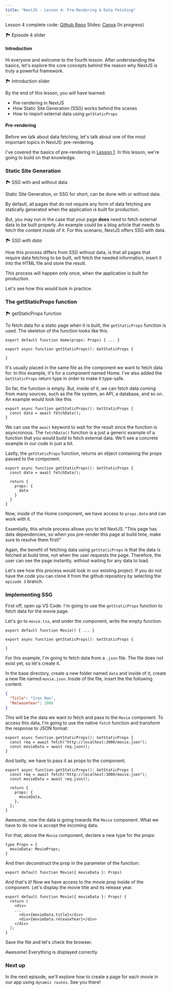 ```yaml
---
title: "NextJS - Lesson 4: Pre-Rendering & Data Fetching"
---
```

Lesson 4 complete code: [Github Repo](https://github.com/The-Boring-Team/nextjs-movies/tree/episode-4)
Slides: [Canva](https://www.canva.com/design/DAE4Pq3KOps/IIvVMNXin15a7KZ-Enk3dg/view?utm_content=DAE4Pq3KOps&utm_campaign=designshare&utm_medium=link&utm_source=publishsharelink) (In progress)

🏞️ Episode 4 slider

#### Introduction
Hi everyone and welcome to the fourth lesson. After understanding the basics, let's explore the core concepts behind the reason why NextJS is truly a powerful framework. 

🏞️ Introduction slider

By the end of this lesson, you will have learned:
- Pre-rendering in NextJS
- How Static Site Generation (SSG) works behind the scenes
- How to import external data using `getStaticProps`

#### Pre-rendering
Before we talk about data fetching, let's talk about one of the most important topics in NextJS: pre-rendering.

I've covered the basics of pre-rendering in [Lesson 1](Courses/NextJS/NextJS%20-%20Lesson%201.md). In this lesson, we're going to build on that knowledge.

### Static Site Generation
🏞️ SSG with and without data

Static Site Generation, or SSG for short, can be done with or without data.

By default, all pages that do not require any form of data fetching are statically generated when the application is built for production.

But, you may run in the case that your page **does** need to fetch external data to be built properly. An example could be a blog article that needs to fetch the content inside of it. For this scenario, NextJS offers SSG wtih data.

🏞️ *SSG with data*

How this process differs from SSG without data, is that all pages that require data fetching to be built, will fetch the needed information, insert it into the HTML file and store the result. 

This process will happen only once, when the application is built for production.

Let's see how this would look in practice.

### The getStaticProps function
🏞️ getStaticProps function

To fetch data for a static page when it is built, the `getStaticProps` function is used. The skeleton of the function looks like this.

```tsx
export default function Home(props: Props) { ... }

export async function getStaticProps(): GetStaticProps {
  
}
```

It's usually placed in the same file as the component we want to fetch data for. In this example, it's for a component named Home. I've also added the `GetStaticProps` return type in order to make it type-safe.

So far, the function is empty. But, inside of it, we can fetch data coming from many sources, such as the file system, an API, a database, and so on. An example would look like this

```tsx
export async function getStaticProps(): GetStaticProps {
  const data = await fetchData();
}
```

We can use the `await` keyword to wait for the result since the function is asyncronous. The `fetchData()` function is a just a generic example of a function that you would build to fetch external data. We'll see a concrete example in our code in just a bit.

Lastly, the `getStaticProps` function, returns an object containing the props passed to the component.

```tsx
export async function getStaticProps(): GetStaticProps {
  const data = await fetchData();

  return {
    props: {
      data
    }
  }
}
```

Now, inside of the Home component, we have access to `props.data` and can work with it.

Essentially, this whole process allows you to tell NextJS: "This page has data dependencies, so when you pre-render this page at build time, make sure to resolve them first!"

Again, the benefit of fetching data using `getStaticProps` is that the data is fetched at build time, not when the user requests the page. Therefore, the user can see the page instantly, without waiting for any data to load. 

Let's see how this process would look in our existing project. If you do not have the code you can clone it from the github repository by selecting the `episode 3` branch. 

### Implementing SSG
First off, open up VS Code. I'm going to use the `getStaticProps` function to fetch data for the movie page.

Let's go to `movie.tsx`, and under the component, write the empty function.

```tsx
export default function Movie() { ... }

export async function getStaticProps(): GetStaticProps {

}
```

For this example, I'm going to fetch data from a `.json` file. The file does not exist yet, so let's create it.

In the base directory, create a new folder named `data` and inside of it, create a new file named `movie.json`. Inside of the file, insert the the following content.

```JSON
{
  "Title": "Iron Man",
  "ReleaseYear": 2008
}
```

This will be the data we want to fetch and pass to the `Movie` component. To access this data, I'm going to use the native `fetch` function and transform the response to JSON format:

```tsx
export async function getStaticProps(): GetStaticProps {
  const req = await fetch("http://localhost:3000/movie.json");
  const movieData = await req.json();
}
```

And lastly, we have to pass it as props to the component.

```tsx
export async function getStaticProps(): GetStaticProps {
  const req = await fetch("http://localhost:3000/movie.json");
  const movieData = await req.json();

  return {
    props: {
      movieData,
    },
  };
}
```

Awesome, now the data is going towards the `Movie` component. What we have to do now is accept the incoming data.

For that, above the `Movie` component, declare a new type for the props:

```tsx
type Props = {
  movieData: MovieProps;
}
```

And then deconstruct the prop in the parameter of the function:

```tsx
export default function Movie({ movieData }: Props)
```

And that's it! Now we have access to the movie prop inside of the component. Let's display the movie title and its release year.

```tsx
export default function Movie({ movieData }: Props) {
  return (
    <div>
    ...
      <div>{movieData.title}</div>
      <div>{movieData.releaseYear}</div>
    </div>
  );
}
```

Save the file and let's check the browser. 

Awesome! Everything is displayed correctly.

### Next up
In the next episode, we'll explore how to create a page for each movie in our app using `dynamic routes`. See you there!
